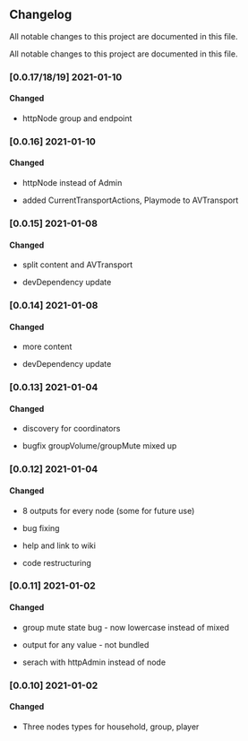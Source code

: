 ## Changelog

All notable changes to this project are documented in this file.

All notable changes to this project are documented in this file.

### [0.0.17/18/19] 2021-01-10

#### Changed

- httpNode group and endpoint

### [0.0.16] 2021-01-10

#### Changed

- httpNode instead of Admin

- added CurrentTransportActions, Playmode to AVTransport

### [0.0.15] 2021-01-08

#### Changed

- split content and AVTransport

- devDependency update

### [0.0.14] 2021-01-08

#### Changed

- more content

- devDependency update

### [0.0.13] 2021-01-04

#### Changed

- discovery for coordinators

- bugfix groupVolume/groupMute mixed up

### [0.0.12] 2021-01-04

#### Changed

- 8 outputs for every node (some for future use)

- bug fixing

- help and link to wiki

- code restructuring

### [0.0.11] 2021-01-02

#### Changed

- group mute state bug - now lowercase instead of mixed

- output for any value - not bundled

- serach with httpAdmin instead of node

### [0.0.10] 2021-01-02

#### Changed

- Three nodes types for household, group, player
